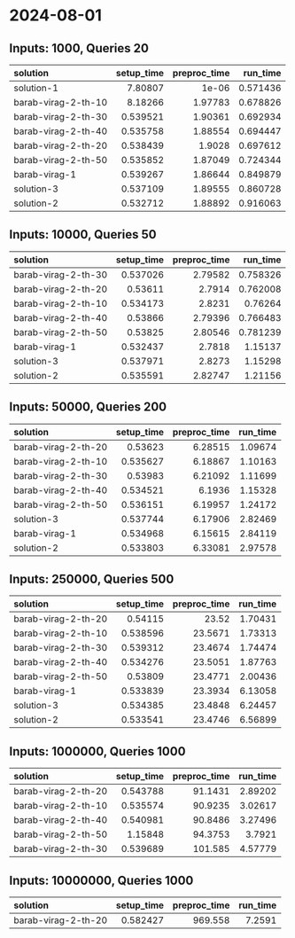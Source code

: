 # 2024-08-01

## Inputs: 1000, Queries 20

| solution            |   setup_time |   preproc_time |   run_time |
|:--------------------|-------------:|---------------:|-----------:|
| solution-1          |     7.80807  |        1e-06   |   0.571436 |
| barab-virag-2-th-10 |     8.18266  |        1.97783 |   0.678826 |
| barab-virag-2-th-30 |     0.539521 |        1.90361 |   0.692934 |
| barab-virag-2-th-40 |     0.535758 |        1.88554 |   0.694447 |
| barab-virag-2-th-20 |     0.538439 |        1.9028  |   0.697612 |
| barab-virag-2-th-50 |     0.535852 |        1.87049 |   0.724344 |
| barab-virag-1       |     0.539267 |        1.86644 |   0.849879 |
| solution-3          |     0.537109 |        1.89555 |   0.860728 |
| solution-2          |     0.532712 |        1.88892 |   0.916063 |

## Inputs: 10000, Queries 50

| solution            |   setup_time |   preproc_time |   run_time |
|:--------------------|-------------:|---------------:|-----------:|
| barab-virag-2-th-30 |     0.537026 |        2.79582 |   0.758326 |
| barab-virag-2-th-20 |     0.53611  |        2.7914  |   0.762008 |
| barab-virag-2-th-10 |     0.534173 |        2.8231  |   0.76264  |
| barab-virag-2-th-40 |     0.53866  |        2.79396 |   0.766483 |
| barab-virag-2-th-50 |     0.53825  |        2.80546 |   0.781239 |
| barab-virag-1       |     0.532437 |        2.7818  |   1.15137  |
| solution-3          |     0.537971 |        2.8273  |   1.15298  |
| solution-2          |     0.535591 |        2.82747 |   1.21156  |

## Inputs: 50000, Queries 200

| solution            |   setup_time |   preproc_time |   run_time |
|:--------------------|-------------:|---------------:|-----------:|
| barab-virag-2-th-20 |     0.53623  |        6.28515 |    1.09674 |
| barab-virag-2-th-10 |     0.535627 |        6.18867 |    1.10163 |
| barab-virag-2-th-30 |     0.53983  |        6.21092 |    1.11699 |
| barab-virag-2-th-40 |     0.534521 |        6.1936  |    1.15328 |
| barab-virag-2-th-50 |     0.536151 |        6.19957 |    1.24172 |
| solution-3          |     0.537744 |        6.17906 |    2.82469 |
| barab-virag-1       |     0.534968 |        6.15615 |    2.84119 |
| solution-2          |     0.533803 |        6.33081 |    2.97578 |

## Inputs: 250000, Queries 500

| solution            |   setup_time |   preproc_time |   run_time |
|:--------------------|-------------:|---------------:|-----------:|
| barab-virag-2-th-20 |     0.54115  |        23.52   |    1.70431 |
| barab-virag-2-th-10 |     0.538596 |        23.5671 |    1.73313 |
| barab-virag-2-th-30 |     0.539312 |        23.4674 |    1.74474 |
| barab-virag-2-th-40 |     0.534276 |        23.5051 |    1.87763 |
| barab-virag-2-th-50 |     0.53809  |        23.4771 |    2.00436 |
| barab-virag-1       |     0.533839 |        23.3934 |    6.13058 |
| solution-3          |     0.534385 |        23.4848 |    6.24457 |
| solution-2          |     0.533541 |        23.4746 |    6.56899 |

## Inputs: 1000000, Queries 1000

| solution            |   setup_time |   preproc_time |   run_time |
|:--------------------|-------------:|---------------:|-----------:|
| barab-virag-2-th-20 |     0.543788 |        91.1431 |    2.89202 |
| barab-virag-2-th-10 |     0.535574 |        90.9235 |    3.02617 |
| barab-virag-2-th-40 |     0.540981 |        90.8486 |    3.27496 |
| barab-virag-2-th-50 |     1.15848  |        94.3753 |    3.7921  |
| barab-virag-2-th-30 |     0.539689 |       101.585  |    4.57779 |

## Inputs: 10000000, Queries 1000

| solution            |   setup_time |   preproc_time |   run_time |
|:--------------------|-------------:|---------------:|-----------:|
| barab-virag-2-th-20 |     0.582427 |        969.558 |     7.2591 |